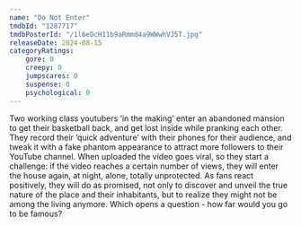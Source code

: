 ```yaml
---
name: "Do Not Enter"
tmdbId: "1287717"
tmdbPosterId: "/1l6eDcH11b9aRmmd4a9WWwhVJ5T.jpg"
releaseDate: 2024-08-15
categoryRatings:
    gore: 0
    creepy: 0
    jumpscares: 0
    suspense: 0
    psychological: 0
---
```

Two working class youtubers ‘in the making’ enter an abandoned mansion to get their basketball back, and get lost inside while pranking each other. They record their ‘quick adventure’ with their phones for their audience, and tweak it with a fake phantom appearance to attract more followers to their YouTube channel. When uploaded the video goes viral, so they start a challenge: if the video reaches a certain number of views, they will enter the house again, at night, alone, totally unprotected. As fans react positively, they will do as promised, not only to discover and unveil the true nature of the place and their inhabitants, but to realize they might not be among the living anymore. Which opens a question - how far would you go to be famous?
